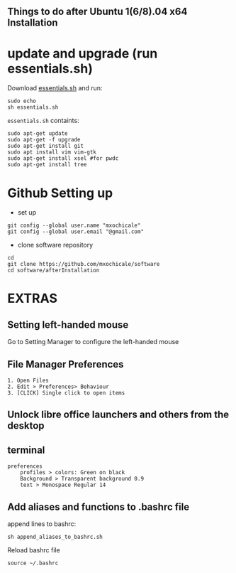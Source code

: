 Things to do after Ubuntu 1(6/8).04 x64 Installation
---

# update and upgrade (run essentials.sh)

Download [essentials.sh](/installation/after/essentials.sh)
and run: 
```
sudo echo
sh essentials.sh
```

`essentials.sh` containts: 
```
sudo apt-get update
sudo apt-get -f upgrade
sudo apt-get install git
sudo apt install vim vim-gtk
sudo apt-get install xsel #for pwdc
sudo apt-get install tree
```

# Github Setting up


* set up
```
git config --global user.name "mxochicale"
git config --global user.email "@gmail.com"
```

* clone software repository
```
cd 
git clone https://github.com/mxochicale/software
cd software/afterInstallation
```

# EXTRAS


## Setting left-handed mouse
  Go to Setting Manager to configure the left-handed mouse


## File Manager Preferences
	1. Open Files
	2. Edit > Preferences> Behaviour
	3. [CLICK] Single click to open items

## Unlock  libre office launchers and others from the desktop

## terminal 
	preferences
		profiles > colors: Green on black
		Background > Transparent background 0.9  
		text > Monospace Regular 14

## Add aliases and functions to .bashrc file 


append lines to bashrc:
```
sh append_aliases_to_bashrc.sh
```

Reload bashrc file
```
source ~/.bashrc
```



